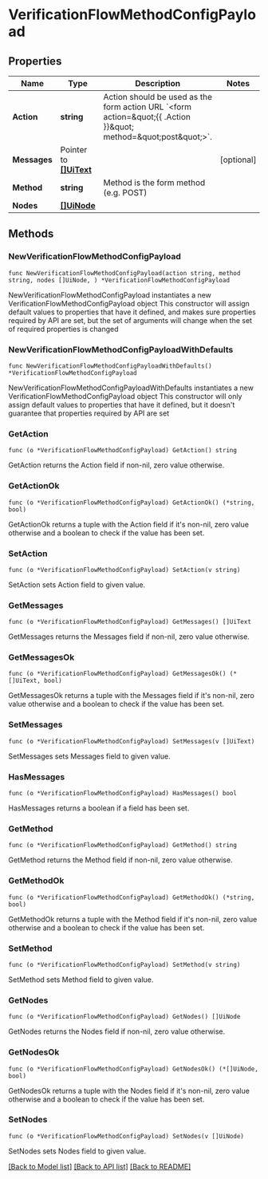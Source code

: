 # VerificationFlowMethodConfigPayload

## Properties

Name | Type | Description | Notes
------------ | ------------- | ------------- | -------------
**Action** | **string** | Action should be used as the form action URL &#x60;&lt;form action&#x3D;\&quot;{{ .Action }}\&quot; method&#x3D;\&quot;post\&quot;&gt;&#x60;. | 
**Messages** | Pointer to [**[]UiText**](UiText.md) |  | [optional] 
**Method** | **string** | Method is the form method (e.g. POST) | 
**Nodes** | [**[]UiNode**](UiNode.md) |  | 

## Methods

### NewVerificationFlowMethodConfigPayload

`func NewVerificationFlowMethodConfigPayload(action string, method string, nodes []UiNode, ) *VerificationFlowMethodConfigPayload`

NewVerificationFlowMethodConfigPayload instantiates a new VerificationFlowMethodConfigPayload object
This constructor will assign default values to properties that have it defined,
and makes sure properties required by API are set, but the set of arguments
will change when the set of required properties is changed

### NewVerificationFlowMethodConfigPayloadWithDefaults

`func NewVerificationFlowMethodConfigPayloadWithDefaults() *VerificationFlowMethodConfigPayload`

NewVerificationFlowMethodConfigPayloadWithDefaults instantiates a new VerificationFlowMethodConfigPayload object
This constructor will only assign default values to properties that have it defined,
but it doesn't guarantee that properties required by API are set

### GetAction

`func (o *VerificationFlowMethodConfigPayload) GetAction() string`

GetAction returns the Action field if non-nil, zero value otherwise.

### GetActionOk

`func (o *VerificationFlowMethodConfigPayload) GetActionOk() (*string, bool)`

GetActionOk returns a tuple with the Action field if it's non-nil, zero value otherwise
and a boolean to check if the value has been set.

### SetAction

`func (o *VerificationFlowMethodConfigPayload) SetAction(v string)`

SetAction sets Action field to given value.


### GetMessages

`func (o *VerificationFlowMethodConfigPayload) GetMessages() []UiText`

GetMessages returns the Messages field if non-nil, zero value otherwise.

### GetMessagesOk

`func (o *VerificationFlowMethodConfigPayload) GetMessagesOk() (*[]UiText, bool)`

GetMessagesOk returns a tuple with the Messages field if it's non-nil, zero value otherwise
and a boolean to check if the value has been set.

### SetMessages

`func (o *VerificationFlowMethodConfigPayload) SetMessages(v []UiText)`

SetMessages sets Messages field to given value.

### HasMessages

`func (o *VerificationFlowMethodConfigPayload) HasMessages() bool`

HasMessages returns a boolean if a field has been set.

### GetMethod

`func (o *VerificationFlowMethodConfigPayload) GetMethod() string`

GetMethod returns the Method field if non-nil, zero value otherwise.

### GetMethodOk

`func (o *VerificationFlowMethodConfigPayload) GetMethodOk() (*string, bool)`

GetMethodOk returns a tuple with the Method field if it's non-nil, zero value otherwise
and a boolean to check if the value has been set.

### SetMethod

`func (o *VerificationFlowMethodConfigPayload) SetMethod(v string)`

SetMethod sets Method field to given value.


### GetNodes

`func (o *VerificationFlowMethodConfigPayload) GetNodes() []UiNode`

GetNodes returns the Nodes field if non-nil, zero value otherwise.

### GetNodesOk

`func (o *VerificationFlowMethodConfigPayload) GetNodesOk() (*[]UiNode, bool)`

GetNodesOk returns a tuple with the Nodes field if it's non-nil, zero value otherwise
and a boolean to check if the value has been set.

### SetNodes

`func (o *VerificationFlowMethodConfigPayload) SetNodes(v []UiNode)`

SetNodes sets Nodes field to given value.



[[Back to Model list]](../README.md#documentation-for-models) [[Back to API list]](../README.md#documentation-for-api-endpoints) [[Back to README]](../README.md)


